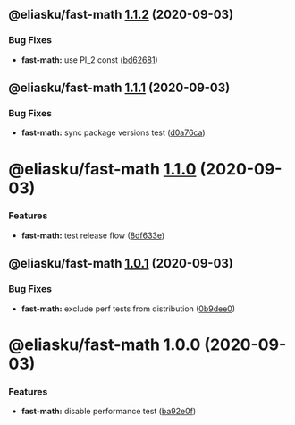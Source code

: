 ## @eliasku/fast-math [1.1.2](https://github.com/eliasku/ts-libs/compare/@eliasku/fast-math@1.1.1...@eliasku/fast-math@1.1.2) (2020-09-03)


### Bug Fixes

* **fast-math:** use PI_2 const ([bd62681](https://github.com/eliasku/ts-libs/commit/bd62681f3d8676e739d5dd7d7d807f69e0b9f1b3))

## @eliasku/fast-math [1.1.1](https://github.com/eliasku/ts-libs/compare/@eliasku/fast-math@1.1.0...@eliasku/fast-math@1.1.1) (2020-09-03)


### Bug Fixes

* **fast-math:** sync package versions test ([d0a76ca](https://github.com/eliasku/ts-libs/commit/d0a76ca596243a77244503105738599f9b0817e5))

# @eliasku/fast-math [1.1.0](https://github.com/eliasku/ts-libs/compare/@eliasku/fast-math@1.0.1...@eliasku/fast-math@1.1.0) (2020-09-03)


### Features

* **fast-math:** test release flow ([8df633e](https://github.com/eliasku/ts-libs/commit/8df633ecb860106d26b5967a5634f1e55912e069))

## @eliasku/fast-math [1.0.1](https://github.com/eliasku/ts-libs/compare/@eliasku/fast-math@1.0.0...@eliasku/fast-math@1.0.1) (2020-09-03)


### Bug Fixes

* **fast-math:** exclude perf tests from distribution ([0b9dee0](https://github.com/eliasku/ts-libs/commit/0b9dee0f43ae3c7156d2e530fdccdc58c7783487))

# @eliasku/fast-math 1.0.0 (2020-09-03)


### Features

* **fast-math:** disable performance test ([ba92e0f](https://github.com/eliasku/ts-libs/commit/ba92e0f83f4834c77a6ad7234e5dfe049fc3c004))
